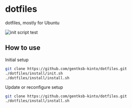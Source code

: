 # dotfiles

dotfiles, mostly for Ubuntu

![init script test](https://github.com/gentksb-kinto/dotfiles/workflows/UbuntuCI/badge.svg)

## How to use

Initial setup

```bash
git clone https://github.com/gentksb-kinto/dotfiles.git
./dotfiles/install/init.sh
./dotfiles/install/install.sh
```

Update or reconfigure setup

```bash
git clone https://github.com/gentksb-kinto/dotfiles.git
./dotfiles/install/install.sh
```

